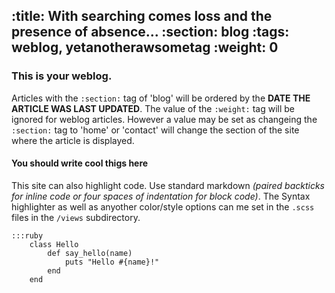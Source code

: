 :title: With searching comes loss and the presence of absence...
:section: blog
:tags: weblog, yetanotherawsometag
:weight: 0
---
### This is your weblog.  
Articles with the `:section:` tag of 'blog' will be ordered by the **DATE THE ARTICLE WAS LAST UPDATED**. The value of the `:weight:` tag will be ignored for weblog articles. However a value may be set as changeing the `:section:` tag to 'home' or 'contact' will change the section of the site where the article is displayed.

#### You should write cool thigs here
This site can also highlight code. Use standard markdown *(paired backticks for inline code or four spaces of indentation for block code)*. The Syntax highlighter as well as anyother color/style options can me set in the `.scss` files in the `/views` subdirectory.

    :::ruby
		class Hello
			def say_hello(name)
				puts "Hello #{name}!"
			end 
		end